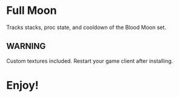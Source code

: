 # Full Moon

Tracks stacks, proc state, and cooldown of the Blood Moon set.

## WARNING
Custom textures included. Restart your game client after installing.

# Enjoy!
